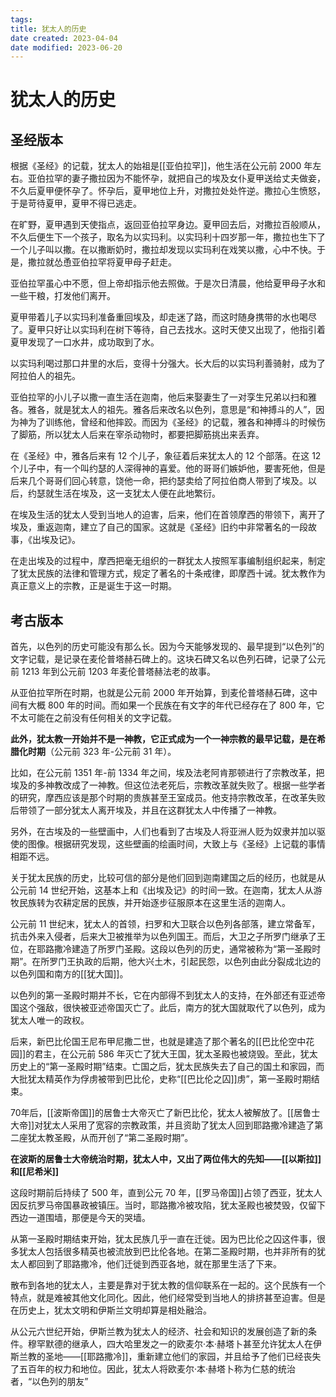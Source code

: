```yaml
---
tags:
title: 犹太人的历史
date created: 2023-04-04
date modified: 2023-06-20
---
```


# 犹太人的历史

## 圣经版本

根据《圣经》的记载，犹太人的始祖是[[亚伯拉罕]]，他生活在公元前 2000 年左右。亚伯拉罕的妻子撒拉因为不能怀孕，就把自己的埃及女仆夏甲送给丈夫做妾，不久后夏甲便怀孕了。怀孕后，夏甲地位上升，对撒拉处处忤逆。撒拉心生愤怒，于是苛待夏甲，夏甲不得已逃走。

在旷野，夏甲遇到天使指点，返回亚伯拉罕身边。夏甲回去后，对撒拉百般顺从，不久后便生下一个孩子，取名为以实玛利。以实玛利十四岁那一年，撒拉也生下了一个儿子叫以撒。在以撒断奶时，撒拉却发现以实玛利在戏笑以撒，心中不快。于是，撒拉就怂恿亚伯拉罕将夏甲母子赶走。

亚伯拉罕虽心中不愿，但上帝却指示他去照做。于是次日清晨，他给夏甲母子水和一些干粮，打发他们离开。

夏甲带着儿子以实玛利准备重回埃及，却走迷了路，而这时随身携带的水也喝尽了。夏甲只好让以实玛利在树下等待，自己去找水。这时天使又出现了，他指引着夏甲发现了一口水井，成功取到了水。

以实玛利喝过那口井里的水后，变得十分强大。长大后的以实玛利善骑射，成为了阿拉伯人的祖先。

亚伯拉罕的小儿子以撒一直生活在迦南，他后来娶妻生了一对孪生兄弟以扫和雅各。雅各，就是犹太人的祖先。雅各后来改名以色列，意思是“和神搏斗的人”，因为神为了训练他，曾经和他摔跤。而因为《圣经》的记载，雅各和神搏斗的时候伤了脚筋，所以犹太人后来在宰杀动物时，都要把脚筋挑出来丢弃。

在《圣经》中，雅各后来有 12 个儿子，象征着后来犹太人的 12 个部落。在这 12 个儿子中，有一个叫约瑟的人深得神的喜爱。他的哥哥们嫉妒他，要害死他，但是后来几个哥哥们回心转意，饶他一命，把约瑟卖给了阿拉伯商人带到了埃及。以后，约瑟就生活在埃及，这一支犹太人便在此地繁衍。

在埃及生活的犹太人受到当地人的迫害，后来，他们在首领摩西的带领下，离开了埃及，重返迦南，建立了自己的国家。这就是《圣经》旧约中非常著名的一段故事，《出埃及记》。

在走出埃及的过程中，摩西把毫无组织的一群犹太人按照军事编制组织起来，制定了犹太民族的法律和管理方式，规定了著名的十条戒律，即摩西十诫。犹太教作为真正意义上的宗教，正是诞生于这一时期。

## 考古版本

首先，以色列的历史可能没有那么长。因为今天能够发现的、最早提到“以色列”的文字记载，是记录在麦伦普塔赫石碑上的。这块石碑又名以色列石碑，记录了公元前 1213 年到公元前 1203 年麦伦普塔赫法老的故事。

从亚伯拉罕所在时期，也就是公元前 2000 年开始算，到麦伦普塔赫石碑，这中间有大概 800 年的时间。而如果一个民族在有文字的年代已经存在了 800 年，它不太可能在之前没有任何相关的文字记载。

**此外，犹太教一开始并不是一神教，它正式成为一个一神宗教的最早记载，是在希腊化时期**（公元前 323 年-公元前 31 年）。

比如，在公元前 1351 年-前 1334 年之间，埃及法老阿肯那顿进行了宗教改革，把埃及的多神教改成了一神教。但这位法老死后，宗教改革就失败了。根据一些学者的研究，摩西应该是那个时期的贵族甚至王室成员。他支持宗教改革，在改革失败后带领了一部分犹太人离开埃及，并且在这群犹太人中传播了一神教。

另外，在古埃及的一些壁画中，人们也看到了古埃及人将亚洲人贬为奴隶并加以驱使的图像。根据研究发现，这些壁画的绘画时间，大致上与《圣经》上记载的事情相距不远。

关于犹太民族的历史，比较可信的部分是他们回到迦南建国之后的经历，也就是从公元前 14 世纪开始，这基本上和《出埃及记》的时间一致。在迦南，犹太人从游牧民族转为农耕定居的民族，并开始逐步征服原本在这里生活的迦南人。

公元前 11 世纪末，犹太人的首领，扫罗和大卫联合以色列各部落，建立常备军，抗击外来入侵者，后来大卫被推举为以色列国王。而后，大卫之子所罗门继承了王位，在耶路撒冷建造了所罗门圣殿。这段以色列的历史，通常被称为“第一圣殿时期”。在所罗门王执政的后期，他大兴土木，引起民怨，以色列由此分裂成北边的以色列国和南方的[[犹大国]]。

以色列的第一圣殿时期并不长，它在内部得不到犹太人的支持，在外部还有亚述帝国这个强敌，很快被亚述帝国灭亡了。此后，南方的犹大国就取代了以色列，成为犹太人唯一的政权。

后来，新巴比伦国王尼布甲尼撒二世，也就是建造了那个著名的[[巴比伦空中花园]]的君主，在公元前 586 年灭亡了犹大王国，犹太圣殿也被烧毁。至此，犹太历史上的“第一圣殿时期”结束。亡国之后，犹太民族失去了自己的国土和家园，而大批犹太精英作为俘虏被带到巴比伦，史称“[[巴比伦之囚]]虏”，第一圣殿时期结束。

70年后，[[波斯帝国]]的居鲁士大帝灭亡了新巴比伦，犹太人被解放了。[[居鲁士大帝]]对犹太人采用了宽容的宗教政策，并且资助了犹太人回到耶路撒冷建造了第二座犹太教圣殿，从而开创了“第二圣殿时期”。

**在波斯的居鲁士大帝统治时期，犹太人中，又出了两位伟大的先知——[[以斯拉]]和[[尼希米]]**

这段时期前后持续了 500 年，直到公元 70 年，[[罗马帝国]]占领了西亚，犹太人因反抗罗马帝国暴政被镇压。当时，耶路撒冷被攻陷，犹太圣殿也被焚毁，仅留下西边一道围墙，那便是今天的哭墙。

从第一圣殿时期结束开始，犹太民族几乎一直在迁徙。因为巴比伦之囚这件事，很多犹太人包括很多精英也被流放到巴比伦各地。在第二圣殿时期，也并非所有的犹太人都回到了耶路撒冷，他们迁徙到西亚各地，就在那里生活了下来。

散布到各地的犹太人，主要是靠对于犹太教的信仰联系在一起的。这个民族有一个特点，就是难被其他文化同化。因此，他们经常受到当地人的排挤甚至迫害。但是在历史上，犹太文明和伊斯兰文明却算是相处融洽。

从公元六世纪开始，伊斯兰教为犹太人的经济、社会和知识的发展创造了新的条件。穆罕默德的继承人，四大哈里发之一的欧麦尔·本·赫塔卜甚至允许犹太人在伊斯兰教的圣地——[[耶路撒冷]]，重新建立他们的家园，并且给予了他们已经丧失了五百年的权力和地位。因此，犹太人将欧麦尔·本·赫塔卜称为仁慈的统治者，“以色列的朋友”
